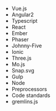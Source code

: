 - Vue.js
- Angular2
- Typescript
- React
- Ember
- Phaser
- Johnny-Five
- Ionic
- Three.js
- Mo.js
- Snap.svg
- Gulp
- Node
- Preprocessors
- Code standards
- gremlins.js

